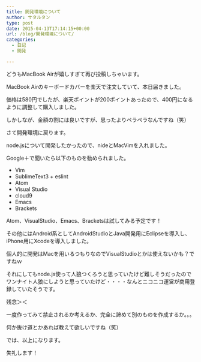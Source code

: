 ```yaml
---
title: 開発環境について
author: サタルタン
type: post
date: 2015-04-13T17:14:15+00:00
url: /blog/開発環境について/
categories:
  - 日記
  - 開発

---
```

どうもMacBook Airが嬉しすぎて再び投稿しちゃいます。

MacBook Airのキーボードカバーを楽天で注文していて、本日届きました。
  
価格は580円でしたが、楽天ポイントが200ポイントあったので、400円になるように調整して購入しました。
  
しかしなが、金額の割には良いですが、思ったよりペラペラなんですね（笑）

さて開発環境に戻ります。

node.jsについて開発したかったので、nideとMacVimを入れました。
  
Google＋で聞いたら以下のものを勧められました。

  * Vim
  * SublimeText3 + eslint
  * Atom
  * Visual Studio
  * cloud9
  * Emacs
  * Brackets

Atom、VisualStudio、Emacs、Bracketsは試してみる予定です！

その他にはAndroid系としてAndroidStudioとJava開発用にEclipseを導入し、iPhone用にXcodeを導入しました。

個人的に開発はMacを用いるつもりなのでVisualStudioとかは使えないかも？ですねｗ

それにしてもnode.js使って人狼つくろうと思っていたけど難しそうだったのでワンナイト人狼にしようと思っていたけど・・・・なんとニコニコ運営が商用登録していたそうです。

残念＞＜

一度作ってみて禁止されるか考えるか、完全に諦めて別のものを作成するか。。。

何か抜け道とかあれば教えて欲しいですね（笑）

では、以上になります。

失礼します！
